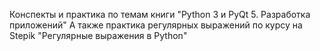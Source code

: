 Конспекты и практика по темам книги "Python 3 и PyQt 5. Разработка приложений"
А также практика регулярных выражений по курсу на Stepik "Регулярные выражения в Python"
